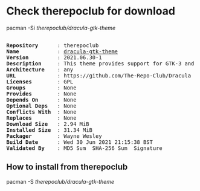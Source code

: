 # Check therepoclub for download

pacman -Si *therepoclub/dracula-gtk-theme*

<div class="highlight"><pre class="highlight"><text>
<b>Repository</b>      : therepoclub
<b>Name</b>            : <a href="../../x86_64/dracula-gtk-theme-2021.06.30-1-any.pkg.tar.zst">dracula-gtk-theme</a>
<b>Version</b>         : 2021.06.30-1
<b>Description</b>     : This theme provides support for GTK-3 and GTK-2 based desktop environments like Gnome, Unity, Budgie, Pantheon, XFCE, Mate, etc. Also provides support for KDE plasma.
<b>Architecture</b>    : any
<b>URL</b>             : https://github.com/The-Repo-Club/Dracula
<b>Licenses</b>        : GPL
<b>Groups</b>          : None
<b>Provides</b>        : None
<b>Depends On</b>      : None
<b>Optional Deps</b>   : None
<b>Conflicts With</b>  : None
<b>Replaces</b>        : None
<b>Download Size</b>   : 2.94 MiB
<b>Installed Size</b>  : 31.34 MiB
<b>Packager</b>        : Wayne Wesley <wayne6324@gmail.com>
<b>Build Date</b>      : Wed 30 Jun 2021 21:15:38 BST
<b>Validated By</b>    : MD5 Sum  SHA-256 Sum  Signature
</text></pre></div>

## How to install from therepoclub

pacman -S *therepoclub/dracula-gtk-theme*
